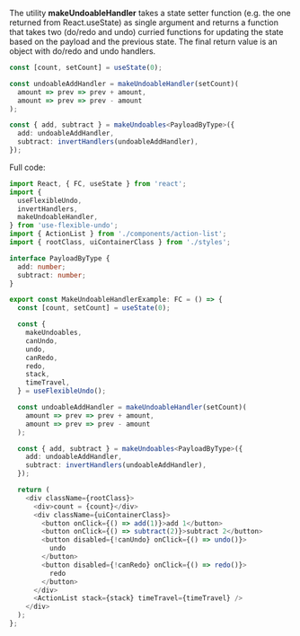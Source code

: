 The utility **makeUndoableHandler** takes a state setter function (e.g. the one returned from React.useState) as single argument and returns a function that takes two (do/redo and undo) curried functions for updating the state based on the payload and the previous state. The final return value is an object with do/redo and undo handlers.

```typescript
const [count, setCount] = useState(0);

const undoableAddHandler = makeUndoableHandler(setCount)(
  amount => prev => prev + amount,
  amount => prev => prev - amount
);

const { add, subtract } = makeUndoables<PayloadByType>({
  add: undoableAddHandler,
  subtract: invertHandlers(undoableAddHandler),
});
```

Full code:

```typescript
import React, { FC, useState } from 'react';
import {
  useFlexibleUndo,
  invertHandlers,
  makeUndoableHandler,
} from 'use-flexible-undo';
import { ActionList } from './components/action-list';
import { rootClass, uiContainerClass } from './styles';

interface PayloadByType {
  add: number;
  subtract: number;
}

export const MakeUndoableHandlerExample: FC = () => {
  const [count, setCount] = useState(0);

  const {
    makeUndoables,
    canUndo,
    undo,
    canRedo,
    redo,
    stack,
    timeTravel,
  } = useFlexibleUndo();

  const undoableAddHandler = makeUndoableHandler(setCount)(
    amount => prev => prev + amount,
    amount => prev => prev - amount
  );

  const { add, subtract } = makeUndoables<PayloadByType>({
    add: undoableAddHandler,
    subtract: invertHandlers(undoableAddHandler),
  });

  return (
    <div className={rootClass}>
      <div>count = {count}</div>
      <div className={uiContainerClass}>
        <button onClick={() => add(1)}>add 1</button>
        <button onClick={() => subtract(2)}>subtract 2</button>
        <button disabled={!canUndo} onClick={() => undo()}>
          undo
        </button>
        <button disabled={!canRedo} onClick={() => redo()}>
          redo
        </button>
      </div>
      <ActionList stack={stack} timeTravel={timeTravel} />
    </div>
  );
};
```
